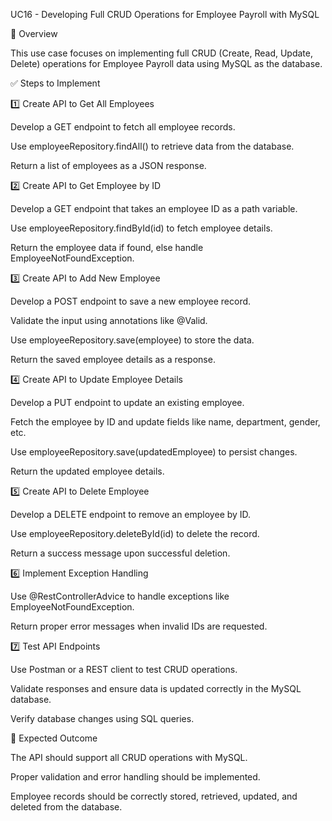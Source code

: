 UC16 - Developing Full CRUD Operations for Employee Payroll with MySQL

📌 Overview

This use case focuses on implementing full CRUD (Create, Read, Update, Delete) operations for Employee Payroll data using MySQL as the database.

✅ Steps to Implement

1️⃣ Create API to Get All Employees

Develop a GET endpoint to fetch all employee records.

Use employeeRepository.findAll() to retrieve data from the database.

Return a list of employees as a JSON response.

2️⃣ Create API to Get Employee by ID

Develop a GET endpoint that takes an employee ID as a path variable.

Use employeeRepository.findById(id) to fetch employee details.

Return the employee data if found, else handle EmployeeNotFoundException.

3️⃣ Create API to Add New Employee

Develop a POST endpoint to save a new employee record.

Validate the input using annotations like @Valid.

Use employeeRepository.save(employee) to store the data.

Return the saved employee details as a response.

4️⃣ Create API to Update Employee Details

Develop a PUT endpoint to update an existing employee.

Fetch the employee by ID and update fields like name, department, gender, etc.

Use employeeRepository.save(updatedEmployee) to persist changes.

Return the updated employee details.

5️⃣ Create API to Delete Employee

Develop a DELETE endpoint to remove an employee by ID.

Use employeeRepository.deleteById(id) to delete the record.

Return a success message upon successful deletion.

6️⃣ Implement Exception Handling

Use @RestControllerAdvice to handle exceptions like EmployeeNotFoundException.

Return proper error messages when invalid IDs are requested.

7️⃣ Test API Endpoints

Use Postman or a REST client to test CRUD operations.

Validate responses and ensure data is updated correctly in the MySQL database.

Verify database changes using SQL queries.

🎯 Expected Outcome

The API should support all CRUD operations with MySQL.

Proper validation and error handling should be implemented.

Employee records should be correctly stored, retrieved, updated, and deleted from the database.